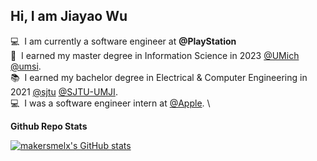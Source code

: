 ## Hi, I am Jiayao Wu
💻&nbsp;&nbsp;I am currently a software engineer at **@PlayStation**\
📖&nbsp;&nbsp;I earned my master degree in Information Science in 2023 [@UMich](https://github.com/umich) [@umsi](https://github.com/msi). \
📚&nbsp;&nbsp;I earned my bachelor degree in Electrical & Computer Engineering in 2021 [@sjtu](https://github.com/sjtu) [@SJTU-UMJI](https://github.com/SJTU-UMJI). \
💻&nbsp;&nbsp;I was a software engineer intern at [@Apple](https://github.com/apple). \

**Github Repo Stats**

[![makersmelx's GitHub stats](https://github-readme-stats.vercel.app/api?username=makersmelx)](https://github.com/anuraghazra/github-readme-stats)

